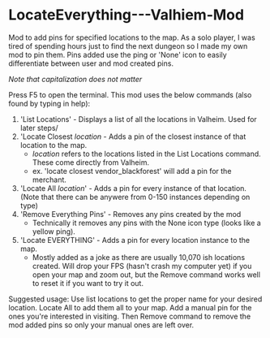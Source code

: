 # LocateEverything---Valhiem-Mod

Mod to add pins for specified locations to the map. As a solo player, I was tired of spending hours just to find the next dungeon so I made my own mod to pin them. Pins added use the ping or 'None' icon to easily differentiate between user and mod created pins.

*Note that capitalization does not matter*

Press F5 to open the terminal. This mod uses the below commands (also found by typing in help):
  1. 'List Locations' - Displays a list of all the locations in Valheim. Used for later steps/
  2. 'Locate Closest *location* - Adds a pin of the closest instance of that location to the map.
       - *location* refers to the locations listed in the List Locations command. These come directly from Valheim.
       - ex. 'locate closest vendor_blackforest' will add a pin for the merchant.
  3. 'Locate All *location*' - Adds a pin for every instance of that location. (Note that there can be anywere from 0-150 instances depending on type)
  4. 'Remove Everything Pins' - Removes any pins created by the mod
      - Technically it removes any pins with the None icon type (looks like a yellow ping).
  5. 'Locate EVERYTHING' - Adds a pin for every location instance to the map. 
      - Mostly added as a joke as there are usually 10,070 ish locations created. Will drop your FPS (hasn't crash my computer yet) if you open your map and zoom out, but the Remove command works well to reset it if you want to try it out.

Suggested usage: Use list locations to get the proper name for your desired location. Locate All to add them all to your map. Add a manual pin for the ones you're interested in visiting. Then Remove command to remove the mod added pins so only your manual ones are left over.
